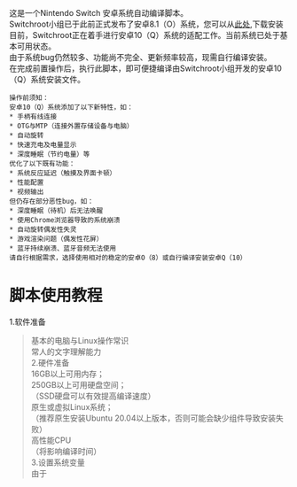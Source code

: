 这是一个Nintendo Switch 安卓系统自动编译脚本。  
Switchroot小组已于此前正式发布了安卓8.1（O）系统，您可以从[此处](https://forum.xda-developers.com/nintendo-switch/nintendo-switch-news-guides-discussion--development/rom-switchroot-lineageos-15-1-t3951389),下载安装  
目前，Switchroot正在着手进行安卓10（Q）系统的适配工作。当前系统已处于基本可用状态。  
由于系统bug仍然较多、功能尚不完全、更新频率较高，现需自行编译安装。  
在完成前置操作后，执行此脚本，即可便捷编译由Switchroot小组开发的安卓10（Q）系统安装文件。  
```
操作前须知：  
安卓10（Q）系统添加了以下新特性，如：  
* 手柄有线连接  
* OTG与MTP（连接外置存储设备与电脑）  
* 自动旋转  
* 快速充电及电量显示  
* 深度睡眠（节约电量）等  
优化了以下既有功能：  
* 系统反应延迟（触摸及界面卡顿）  
* 性能配置  
* 视频输出  
但仍存在部分恶性bug，如：  
* 深度睡眠（待机）后无法唤醒  
* 使用Chrome浏览器导致的系统崩溃  
* 自动旋转偶发性失灵  
* 游戏渲染问题（偶发性花屏）  
* 蓝牙持续崩溃、蓝牙音频无法使用  
请自行根据需求，选择使用相对的稳定的安卓O（8）或自行编译安装安卓Q（10）  
```

# 脚本使用教程    

1.软件准备  
>基本的电脑与Linux操作常识  
>常人的文字理解能力  
2.硬件准备  
>16GB以上可用内存；  
>250GB以上可用硬盘空间；  
>（SSD硬盘可以有效提高编译速度）  
>原生或虚拟Linux系统；  
>（推荐原生安装Ubuntu 20.04以上版本，否则可能会缺少组件导致安装失败）  
>高性能CPU  
>（将影响编译时间）  
3.设置系统变量  
由于  

```
